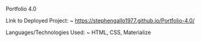 Portfolio 4.0 


Link to Deployed Project:
~ https://stephengallo1977.github.io/Portfolio-4.0/


Languages/Technologies Used:
~ HTML, CSS, Materialize